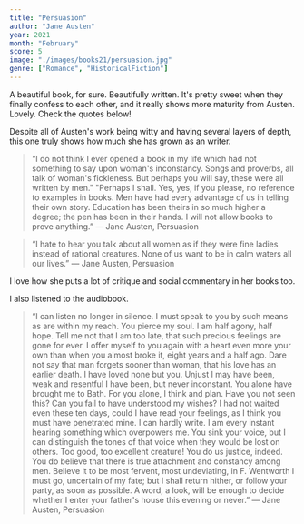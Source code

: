 ```yaml
---
title: "Persuasion"
author: "Jane Austen"
year: 2021
month: "February"
score: 5
image: "./images/books21/persuasion.jpg"
genre: ["Romance", "HistoricalFiction"]
---
```


A beautiful book, for sure. Beautifully written. It's pretty sweet when they finally confess to each other, and it really shows more maturity from Austen. Lovely. Check the quotes below!

Despite all of Austen's work being witty and having several layers of depth, this one truly shows how much she has grown as an writer.

> “I do not think I ever opened a book in my life which had not something to say upon woman's inconstancy. Songs and proverbs, all talk of woman's fickleness. But perhaps you will say, these were all written by men." "Perhaps I shall. Yes, yes, if you please, no reference to examples in books. Men have had every advantage of us in telling their own story. Education has been theirs in so much higher a degree; the pen has been in their hands. I will not allow books to prove anything.” ― Jane Austen, Persuasion

> “I hate to hear you talk about all women as if they were fine ladies instead of rational creatures. None of us want to be in calm waters all our lives.” ― Jane Austen, Persuasion

I love how she puts a lot of critique and social commentary in her books too.

I also listened to the audiobook.

> “I can listen no longer in silence. I must speak to you by such means as are within my reach. You pierce my soul. I am half agony, half hope. Tell me not that I am too late, that such precious feelings are gone for ever. I offer myself to you again with a heart even more your own than when you almost broke it, eight years and a half ago. Dare not say that man forgets sooner than woman, that his love has an earlier death. I have loved none but you. Unjust I may have been, weak and resentful I have been, but never inconstant. You alone have brought me to Bath. For you alone, I think and plan. Have you not seen this? Can you fail to have understood my wishes? I had not waited even these ten days, could I have read your feelings, as I think you must have penetrated mine. I can hardly write. I am every instant hearing something which overpowers me. You sink your voice, but I can distinguish the tones of that voice when they would be lost on others. Too good, too excellent creature! You do us justice, indeed. You do believe that there is true attachment and constancy among men. Believe it to be most fervent, most undeviating, in F. Wentworth I must go, uncertain of my fate; but I shall return hither, or follow your party, as soon as possible. A word, a look, will be enough to decide whether I enter your father's house this evening or never.” ― Jane Austen, Persuasion

